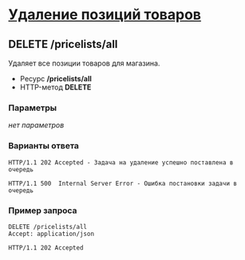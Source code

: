 # [Удаление позиций товаров](../Delete.md)

## DELETE /pricelists/all

Удаляет все позиции товаров для магазина.

- Ресурс **/pricelists/all**
- HTTP-метод **DELETE**

### Параметры

*нет параметров*

### Варианты ответа

```
HTTP/1.1 202 Accepted - Задача на удаление успешно поставлена в очередь
```

```
HTTP/1.1 500  Internal Server Error - Ошибка постановки задачи в очередь
```

### Пример запроса

```
DELETE /pricelists/all
Accept: application/json
```

```
HTTP/1.1 202 Accepted
```